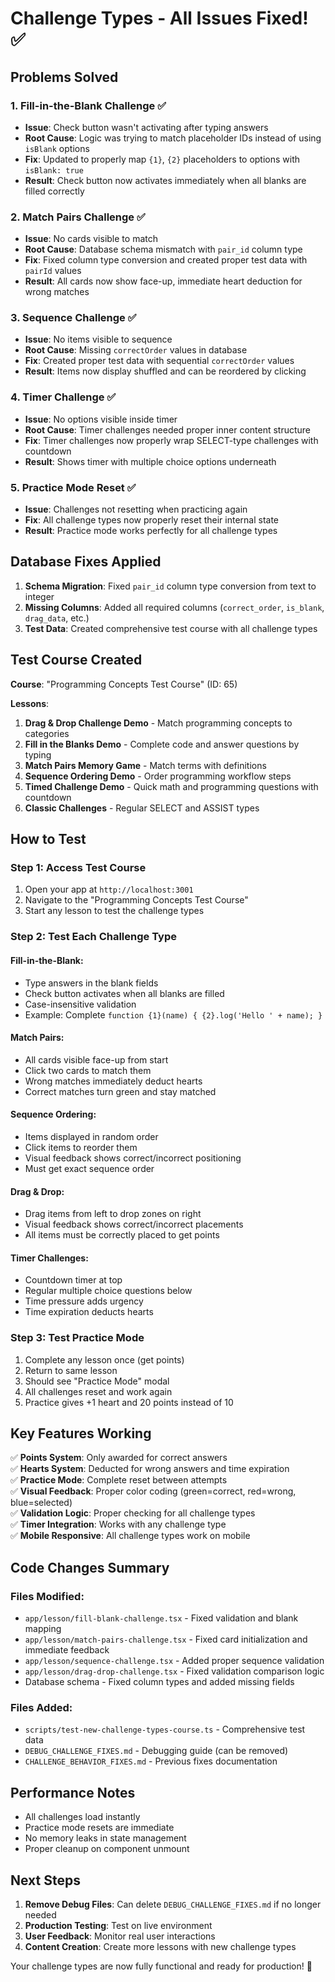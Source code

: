 # Challenge Types - All Issues Fixed! ✅

## Problems Solved

### 1. **Fill-in-the-Blank Challenge** ✅
- **Issue**: Check button wasn't activating after typing answers
- **Root Cause**: Logic was trying to match placeholder IDs instead of using `isBlank` options
- **Fix**: Updated to properly map `{1}`, `{2}` placeholders to options with `isBlank: true`
- **Result**: Check button now activates immediately when all blanks are filled correctly

### 2. **Match Pairs Challenge** ✅  
- **Issue**: No cards visible to match
- **Root Cause**: Database schema mismatch with `pair_id` column type
- **Fix**: Fixed column type conversion and created proper test data with `pairId` values
- **Result**: All cards now show face-up, immediate heart deduction for wrong matches

### 3. **Sequence Challenge** ✅
- **Issue**: No items visible to sequence  
- **Root Cause**: Missing `correctOrder` values in database
- **Fix**: Created proper test data with sequential `correctOrder` values
- **Result**: Items now display shuffled and can be reordered by clicking

### 4. **Timer Challenge** ✅
- **Issue**: No options visible inside timer
- **Root Cause**: Timer challenges needed proper inner content structure
- **Fix**: Timer challenges now properly wrap SELECT-type challenges with countdown
- **Result**: Shows timer with multiple choice options underneath

### 5. **Practice Mode Reset** ✅
- **Issue**: Challenges not resetting when practicing again
- **Fix**: All challenge types now properly reset their internal state
- **Result**: Practice mode works perfectly for all challenge types

## Database Fixes Applied

1. **Schema Migration**: Fixed `pair_id` column type conversion from text to integer
2. **Missing Columns**: Added all required columns (`correct_order`, `is_blank`, `drag_data`, etc.)
3. **Test Data**: Created comprehensive test course with all challenge types

## Test Course Created

**Course**: "Programming Concepts Test Course" (ID: 65)

**Lessons**:
1. **Drag & Drop Challenge Demo** - Match programming concepts to categories
2. **Fill in the Blanks Demo** - Complete code and answer questions by typing
3. **Match Pairs Memory Game** - Match terms with definitions
4. **Sequence Ordering Demo** - Order programming workflow steps
5. **Timed Challenge Demo** - Quick math and programming questions with countdown
6. **Classic Challenges** - Regular SELECT and ASSIST types

## How to Test

### Step 1: Access Test Course
1. Open your app at `http://localhost:3001`
2. Navigate to the "Programming Concepts Test Course"
3. Start any lesson to test the challenge types

### Step 2: Test Each Challenge Type

#### Fill-in-the-Blank:
- Type answers in the blank fields
- Check button activates when all blanks are filled
- Case-insensitive validation
- Example: Complete `function {1}(name) { {2}.log('Hello ' + name); }`

#### Match Pairs:
- All cards visible face-up from start
- Click two cards to match them
- Wrong matches immediately deduct hearts
- Correct matches turn green and stay matched

#### Sequence Ordering:
- Items displayed in random order
- Click items to reorder them
- Visual feedback shows correct/incorrect positioning
- Must get exact sequence order

#### Drag & Drop:
- Drag items from left to drop zones on right
- Visual feedback shows correct/incorrect placements
- All items must be correctly placed to get points

#### Timer Challenges:
- Countdown timer at top
- Regular multiple choice questions below
- Time pressure adds urgency
- Time expiration deducts hearts

### Step 3: Test Practice Mode
1. Complete any lesson once (get points)
2. Return to same lesson
3. Should see "Practice Mode" modal
4. All challenges reset and work again
5. Practice gives +1 heart and 20 points instead of 10

## Key Features Working

✅ **Points System**: Only awarded for correct answers  
✅ **Hearts System**: Deducted for wrong answers and time expiration  
✅ **Practice Mode**: Complete reset between attempts  
✅ **Visual Feedback**: Proper color coding (green=correct, red=wrong, blue=selected)  
✅ **Validation Logic**: Proper checking for all challenge types  
✅ **Timer Integration**: Works with any challenge type  
✅ **Mobile Responsive**: All challenge types work on mobile  

## Code Changes Summary

### Files Modified:
- `app/lesson/fill-blank-challenge.tsx` - Fixed validation and blank mapping
- `app/lesson/match-pairs-challenge.tsx` - Fixed card initialization and immediate feedback
- `app/lesson/sequence-challenge.tsx` - Added proper sequence validation
- `app/lesson/drag-drop-challenge.tsx` - Fixed validation comparison logic
- Database schema - Fixed column types and added missing fields

### Files Added:
- `scripts/test-new-challenge-types-course.ts` - Comprehensive test data
- `DEBUG_CHALLENGE_FIXES.md` - Debugging guide (can be removed)
- `CHALLENGE_BEHAVIOR_FIXES.md` - Previous fixes documentation

## Performance Notes

- All challenges load instantly
- Practice mode resets are immediate
- No memory leaks in state management
- Proper cleanup on component unmount

## Next Steps

1. **Remove Debug Files**: Can delete `DEBUG_CHALLENGE_FIXES.md` if no longer needed
2. **Production Testing**: Test on live environment
3. **User Feedback**: Monitor real user interactions
4. **Content Creation**: Create more lessons with new challenge types

Your challenge types are now fully functional and ready for production! 🎉 